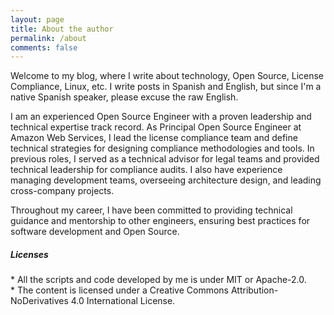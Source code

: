 ```yaml
---
layout: page
title: About the author
permalink: /about
comments: false
---
```


<div class="row justify-content-between">
<div class="col-md-8 pr-5">

<p>Welcome to my blog, where I write about technology, Open Source, License Compliance, Linux, etc. I write posts in Spanish and English, but since I'm a native Spanish speaker, please excuse the raw English.</p>

<p>
I am an experienced Open Source Engineer with a proven leadership and technical expertise track record. As Principal Open Source Engineer at Amazon Web Services, I lead the license compliance team and define technical strategies for designing compliance methodologies and tools. In previous roles, I served as a technical advisor for legal teams and provided technical leadership for compliance audits. I also have experience managing development teams, overseeing architecture design, and leading cross-company projects.
</p>
<p>
Throughout my career, I have been committed to providing technical guidance and mentorship to other engineers, ensuring best practices for software development and Open Source.
</p>
</div>

<div class="col-md-4">

<div class="sticky-top sticky-top-80">
<h5>Licenses</h5>
<p>
* All the scripts and code developed by me is under MIT or Apache-2.0. <br/>
* The content is licensed under a Creative Commons Attribution-NoDerivatives 4.0 International License.
</p>

</div>
</div>
</div>
